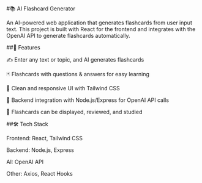 #📚 AI Flashcard Generator

An AI-powered web application that generates flashcards from user input text. This project is built with React for the frontend and integrates with the OpenAI API to generate flashcards automatically.


##🚀 Features

✍️ Enter any text or topic, and AI generates flashcards

🃏 Flashcards with questions & answers for easy learning

🎨 Clean and responsive UI with Tailwind CSS

🔗 Backend integration with Node.js/Express for OpenAI API calls

💾 Flashcards can be displayed, reviewed, and studied


##🛠️ Tech Stack

Frontend: React, Tailwind CSS

Backend: Node.js, Express

AI: OpenAI API

Other: Axios, React Hooks
